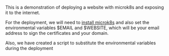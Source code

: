 This is a demonstration of deploying a website with microk8s and exposing it to the internet.

For the deployment, we will need to [install microk8s](https://microk8s.io/docs/getting-started) and also set the environmental variables $EMAIL and $WEBSITE, which will be your email address to sign the certificates and your domain.

Also, we have created a script to substitute the environmental variables during the deployment
